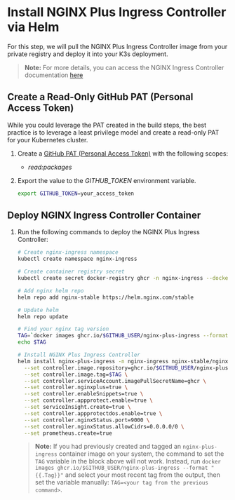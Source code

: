 # Install NGINX Plus Ingress Controller via Helm

For this step, we will pull the NGINX Plus Ingress Controller image from your private registry and deploy it into your K3s deployment.

> **Note:** For more details, you can access the NGINX Ingress Controller documentation [here](https://docs.nginx.com/nginx-ingress-controller/installation/installation-with-helm/)

## Create a Read-Only GitHub PAT (Personal Access Token)

While you could leverage the PAT created in the build steps, the best practice is to leverage a least privilege model and create a read-only PAT for your Kubernetes cluster.

1. Create a [GitHub PAT (Personal Access Token)](https://docs.github.com/en/authentication/keeping-your-account-and-data-secure/creating-a-personal-access-token) with the following scopes:
    - *read:packages*

1. Export the value to the *GITHUB_TOKEN* environment variable.

    ```bash
    export GITHUB_TOKEN=your_access_token
    ```

## Deploy NGINX Ingress Controller Container

1. Run the following commands to deploy the NGINX Plus Ingress Controller:

    ```bash
    # Create nginx-ingress namespace
    kubectl create namespace nginx-ingress

    # Create container registry secret
    kubectl create secret docker-registry ghcr -n nginx-ingress --docker-server=ghcr.io --docker-username=${GITHUB_USER} --docker-password=${GITHUB_TOKEN}

    # Add nginx helm repo
    helm repo add nginx-stable https://helm.nginx.com/stable

    # Update helm
    helm repo update

    # Find your nginx tag version
    TAG=`docker images ghcr.io/$GITHUB_USER/nginx-plus-ingress --format "{{.Tag}}"`
    echo $TAG

    # Install NGINX Plus Ingress Controller
    helm install nginx-plus-ingress -n nginx-ingress nginx-stable/nginx-ingress \
      --set controller.image.repository=ghcr.io/$GITHUB_USER/nginx-plus-ingress \
      --set controller.image.tag=$TAG \
      --set controller.serviceAccount.imagePullSecretName=ghcr \
      --set controller.nginxplus=true \
      --set controller.enableSnippets=true \
      --set controller.appprotect.enable=true \
      --set serviceInsight.create=true \
      --set controller.appprotectdos.enable=true \
      --set controller.nginxStatus.port=9000 \
      --set controller.nginxStatus.allowCidrs=0.0.0.0/0 \
      --set prometheus.create=true
    ```

    > **Note:** If you had previously created and tagged an `nginx-plus-ingress` container image on your system, the command to set the `TAG` variable in the block above will not work. Instead, run `docker images ghcr.io/$GITHUB_USER/nginx-plus-ingress --format "{{.Tag}}"` and select your most recent tag from the output, then set the variable manually: `TAG=<your tag from the previous command>`.
